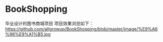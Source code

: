 # BookShopping
毕业设计的图书商城项目
项目效果浏览如下：
https://github.com/allgrowup/BookShopping/blob/master/image/%E9%A6%96%E9%A1%B5.jpg
